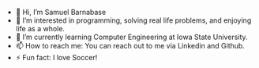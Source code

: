 - 👋 Hi, I’m Samuel Barnabase
- 👀 I’m interested in programming, solving real life problems, and enjoying life as a whole.
- 🌱 I’m currently learning Computer Engineering at Iowa State University.
- 📫 How to reach me: You can reach out to me via Linkedin and Github.
- ⚡ Fun fact: I love Soccer!

<!---
s4mi-sb/s4mi-sb is a ✨ special ✨ repository because its `README.md` (this file) appears on your GitHub profile.
You can click the Preview link to take a look at your changes.
--->
